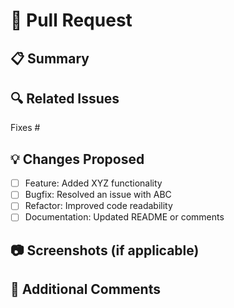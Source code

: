 # 🚀 Pull Request

## 📋 Summary
<!-- Provide a brief explanation of the changes. What problem does this PR fix? -->

## 🔍 Related Issues
<!-- Link to related issues, e.g., "Fixes #123" or "Closes #456" -->
Fixes #

## 💡 Changes Proposed
<!-- List major changes in this PR -->
- [ ] Feature: Added XYZ functionality
- [ ] Bugfix: Resolved an issue with ABC
- [ ] Refactor: Improved code readability
- [ ] Documentation: Updated README or comments

## 📷 Screenshots (if applicable)
<!-- Add screenshots or GIFs if visual changes were made. -->

## 💬 Additional Comments
<!-- Any additional context or thoughts? -->
